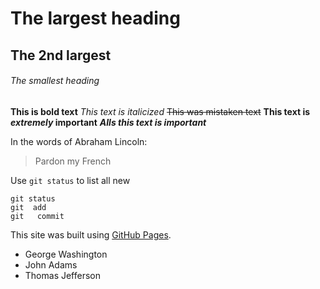 # The largest heading
## The 2nd largest
###### The smallest heading

__This is bold text__
_This text is italicized_
~~This was mistaken text~~
**This text is _extremely_ important**
***Alls this text is important***

In the words of Abraham Lincoln:
> Pardon my French

Use `git status` to list all new

```
git status
git  add
git   commit
```

This site was built using [GitHub Pages](https://pages.github.com/).

- George Washington
- John Adams
- Thomas Jefferson

